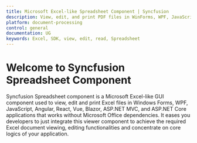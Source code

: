 ```yaml
---
title: Microsoft Excel-like Spreadsheet Component | Syncfusion
description: View, edit, and print PDF files in WinForms, WPF, JavaScript, Angular, React, Vue, ASP.NET Core and MVC, Blazor, MAUI, and Flutter apps without Adobe dependencies.
platform: document-processing
control: general
documentation: UG
keywords: Excel, SDK, view, edit, read, Spreadsheet
---
```


# Welcome to Syncfusion Spreadsheet Component

Syncfusion Spreadsheet component is a Microsoft Excel-like GUI component used to view, edit and print Excel files in Windows Forms, WPF, JavaScript, Angular, React, Vue, Blazor, ASP.NET MVC, and ASP.NET Core applications that works without Microsoft Office dependencies. It eases you developers to just integrate this viewer component to achieve the required Excel document viewing, editing functionalities and concentrate on core logics of your application.

